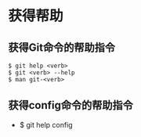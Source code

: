 # 获得帮助
## 获得Git命令的帮助指令
```
$ git help <verb>
$ git <verb> --help
$ man git-<verb>
```
## 获得config命令的帮助指令
- $ git help config

